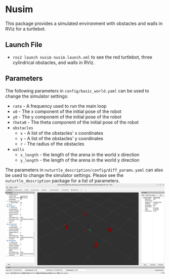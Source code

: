 # Nusim
This package provides a simulated environment with obstacles and walls in RViz for a turtlebot.
## Launch File
* `ros2 launch nusim nusim.launch.xml` to see the red turtlebot, three cylindrical obstacles, and walls in RViz.
## Parameters
The following parameters in `config/basic_world.yaml` can be used to change the simulator settings:
* `rate` - A frequency used to run the main loop
* `x0` - The x component of the initial pose of the robot
* `y0` - The y component of the initial pose of the robot
* `theta0` - The theta component of the initial pose of the robot
* `obstacles`
    * `x` - A list of the obstacles' x coordinates
    * `y` - A list of the obstacles' y coordinates
    * `r` - The radius of the obstacles
* `walls`
    * `x_length` - the length of the arena in the world x direction
    * `y_length` - the length of the arena in the world y direction

The parameters in `nuturtle_description/config/diff_params.yaml` can also be used to change the simulator settings. Please see the `nuturtle_description` package for a list of parameters.
![](images/nusim1.png)